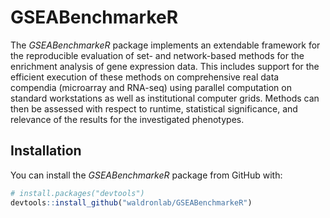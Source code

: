 
# GSEABenchmarkeR

The _GSEABenchmarkeR_ package implements an extendable framework for the 
reproducible evaluation of set- and network-based methods for the enrichment 
analysis of gene expression data. This includes support for the efficient 
execution of these methods on comprehensive real data compendia (microarray and 
RNA-seq) using parallel computation on standard workstations as well as 
institutional computer grids. Methods can then be assessed with respect to 
runtime, statistical significance, and relevance of the results for the 
investigated phenotypes.
    
## Installation

You can install the *GSEABenchmarkeR* package from GitHub with:


``` r
# install.packages("devtools")
devtools::install_github("waldronlab/GSEABenchmarkeR")
```

